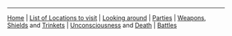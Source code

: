 
---
[Home](/thewoodlands-help/)
 | [List of Locations to visit](/thewoodlands-help/locations/index.html) 
 | [Looking around](/thewoodlands-help/look.html) 
 | [Parties](/thewoodlands-help/parties.html)
 | [Weapons](/thewoodlands-help/items/weapons.html), [Shields](/thewoodlands-help/items/shields.html) and [Trinkets](/thewoodlands-help/items/trinkets.html) 
 | [Unconsciousness](/thewoodlands-help/unconscious.html) and [Death](/thewoodlands-help/death.html)
 | [Battles](/thewoodlands-help/battles.html)
